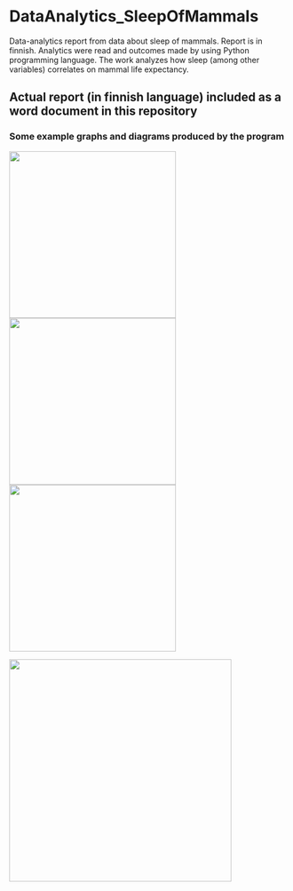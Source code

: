 # DataAnalytics_SleepOfMammals

Data-analytics report from data about sleep of mammals. Report is in finnish.
Analytics were read and outcomes made by using Python programming language.
The work analyzes how sleep (among other variables) correlates on mammal life expectancy.

## Actual report (in finnish language) included as a word document in this repository

### Some example graphs and diagrams produced by the program

<p float="left">
  <img width="300" src="https://user-images.githubusercontent.com/56744277/147754264-fdc76177-db22-42df-8c41-164a9e2de6a6.png">
  <img width="300" src="https://user-images.githubusercontent.com/56744277/147754301-da57a4c9-a945-4f84-8099-9c81f963c192.png">
  <img width="300" src="https://user-images.githubusercontent.com/56744277/147754346-7803fb38-55b9-4430-949a-6a2a44836bec.png">
</p>

  <img width="400" src="https://user-images.githubusercontent.com/56744277/147754368-67213e87-9b92-4ccb-8d72-d2fe1e0ab45d.png">
